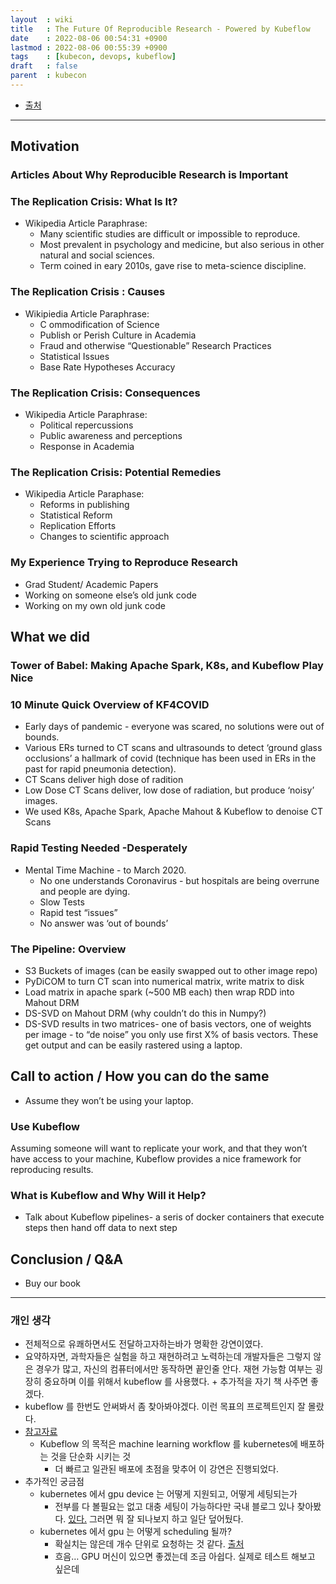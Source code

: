 ```yaml
---
layout  : wiki
title   : The Future Of Reproducible Research - Powered by Kubeflow
date    : 2022-08-06 00:54:31 +0900
lastmod : 2022-08-06 00:55:39 +0900
tags    : [kubecon, devops, kubeflow]
draft   : false
parent  : kubecon
---
```



- [출처](https://youtu.be/JiqY5lWbFVE)

---

## Motivation

### Articles About Why Reproducible Research is Important

### The Replication Crisis: What Is It?

- Wikipedia Article Paraphrase:
  - Many scientific studies are difficult or impossible to reproduce.
  - Most prevalent in psychology and medicine, but also serious in other natural and social sciences.
  - Term coined in eary 2010s, gave rise to meta-science discipline.

### The Replication Crisis : Causes

- Wikipiedia Article Paraphrase:
  - C ommodification of Science
  - Publish or Perish Culture in Academia
  - Fraud and otherwise “Questionable” Research Practices
  - Statistical Issues
  - Base Rate Hypotheses Accuracy

### The Replication Crisis: Consequences

- Wikipedia Article Paraphrase:
  - Political repercussions
  - Public awareness and perceptions
  - Response in Academia

### The Replication Crisis: Potential Remedies

- Wikipedia Article Paraphase:
  - Reforms in publishing
  - Statistical Reform
  - Replication Efforts
  - Changes to scientific approach

### My Experience Trying to Reproduce Research

- Grad Student/ Academic Papers
- Working on someone else’s old junk code
- Working on my own old junk code

## What we did

### Tower of Babel: Making Apache Spark, K8s, and Kubeflow Play Nice

### 10 Minute Quick Overview of KF4COVID

- Early days of pandemic - everyone was scared, no solutions were out of bounds.
- Various ERs turned to CT scans and ultrasounds to detect ‘ground glass occlusions’ a hallmark of covid (technique has been used in ERs in the past for rapid pneumonia detection).
- CT Scans deliver high dose of radition
- Low Dose CT Scans deliver, low dose of radiation, but produce ‘noisy’ images.
- We used K8s, Apache Spark, Apache Mahout & Kubeflow to denoise CT Scans

### Rapid Testing Needed -Desperately

- Mental Time Machine - to March 2020.
  - No one understands Coronavirus - but hospitals are being overrune and people are dying.
  - Slow Tests
  - Rapid test “issues”
  - No answer was ‘out of bounds’

### The Pipeline: Overview

- S3 Buckets of images (can be easily swapped out to other image repo)
- PyDiCOM to turn CT scan into numerical matrix, write matrix to disk
- Load matrix in apache spark (~500 MB each) then wrap RDD into Mahout DRM
- DS-SVD on Mahout DRM (why couldn’t do this in Numpy?)
- DS-SVD results in two matrices- one of basis vectors, one of weights per image - to “de noise” you only use first X% of basis vectors. These get output and can be easily rastered using a laptop.

## Call to action / How you can do the same

- Assume they won’t be using your laptop.

### Use Kubeflow

Assuming someone will want to replicate your work, and that they won’t have access to your machine, Kubeflow provides a nice framework for reproducing results.

### What is Kubeflow and Why Will it Help?

- Talk about Kubeflow pipelines- a seris of docker containers that execute steps then hand off data to next step

## Conclusion / Q&A

- Buy our book

---

### 개인 생각

- 전체적으로 유쾌하면서도 전달하고자하는바가 명확한 강연이였다.
- 요약하자면, 과학자들은 실험을 하고 재현하려고 노력하는데 개발자들은 그렇지 않은 경우가 많고, 자신의 컴퓨터에서만 동작하면 끝인줄 안다. 재현 가능함 여부는 굉장히 중요하며 이를 위해서 kubeflow 를 사용했다. + 추가적을 자기 책 사주면 좋겠다.
- kubeflow 를 한번도 안써봐서 좀 찾아봐야겠다. 이런 목표의 프로젝트인지 잘 몰랐다.
- [참고자료](https://litiblue.com/post/kubeflow/)
  - Kubeflow 의 목적은 machine learning workflow 를 kubernetes에 배포하는 것을 단순화 시키는 것
    - 더 빠르고 일관된 배포에 초점을 맞추어 이 강연은 진행되었다.
- 추가적인 궁금점
  - kubernetes 에서 gpu device 는 어떻게 지원되고, 어떻게 세팅되는가
    - 전부를 다 볼필요는 없고 대충 세팅이 가능하다만 국내 블로그 있나 찾아봤다. [있다.](https://velog.io/@h13m0n/3) 그러면 뭐 잘 되나보지 하고 일단 덮어뒀다.
  - kubernetes 에서 gpu 는 어떻게 scheduling 될까?
    - 확실치는 않은데 개수 단위로 요청하는 것 같다. [출처](https://kubernetes.io/ko/docs/tasks/manage-gpus/scheduling-gpus/)
    - 흐음… GPU 머신이 있으면 좋겠는데 조금 아쉽다. 실제로 테스트 해보고 싶은데
